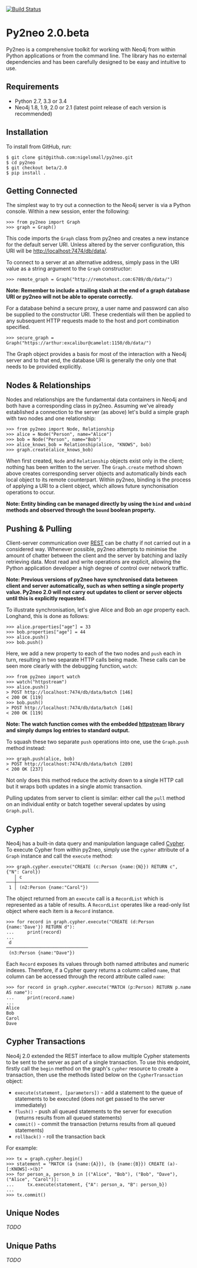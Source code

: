 [![Build Status](https://travis-ci.org/nigelsmall/py2neo.svg?branch=beta%2F2.0)](https://travis-ci.org/nigelsmall/py2neo)

# Py2neo 2.0.beta

Py2neo is a comprehensive toolkit for working with Neo4j from within Python applications or from the command line. The library has no external dependencies and has been carefully designed to be easy and intuitive to use.


## Requirements

- Python 2.7, 3.3 or 3.4
- Neo4j 1.8, 1.9, 2.0 or 2.1 (latest point release of each version is recommended)


## Installation

To install from GitHub, run:

```
$ git clone git@github.com:nigelsmall/py2neo.git
$ cd py2neo
$ git checkout beta/2.0
$ pip install .
```


## Getting Connected

The simplest way to try out a connection to the Neo4j server is via a Python console. Within a new session, enter the following:

```
>>> from py2neo import Graph
>>> graph = Graph()
```

This code imports the `Graph` class from py2neo and creates a new instance for the default server URI. Unless altered by the server configuration, this URI will be <http://localhost:7474/db/data/>.

To connect to a server at an alternative address, simply pass in the URI value as a string argument to the `Graph` constructor:

```
>>> remote_graph = Graph("http://remotehost.com:6789/db/data/")
```

**Note: Remember to include a trailing slash at the end of a graph database URI or py2neo will not be able to operate correctly.**

For a database behind a secure proxy, a user name and password can also be supplied to the constructor URI. These credentials will then be applied to any subsequent HTTP requests made to the host and port combination specified.

```
>>> secure_graph = Graph("https://arthur:excalibur@camelot:1150/db/data/")
```

The Graph object provides a basis for most of the interaction with a Neo4j server and to that end, the database URI is generally the only one that needs to be provided explicitly.


## Nodes & Relationships

Nodes and relationships are the fundamental data containers in Neo4j and both have a corresponding class in py2neo. Assuming we've already established a connection to the server (as above) let's build a simple graph with two nodes and one relationship:


```
>>> from py2neo import Node, Relationship
>>> alice = Node("Person", name="Alice")
>>> bob = Node("Person", name="Bob")
>>> alice_knows_bob = Relationship(alice, "KNOWS", bob)
>>> graph.create(alice_knows_bob)
```

When first created, `Node` and `Relationship` objects exist only in the client; nothing has been written to the server. The `Graph.create` method shown above creates corresponding server objects and automatically binds each local object to its remote counterpart. Within py2neo, binding is the process of applying a URI to a client object, which allows future synchonisation operations to occur. 

**Note: Entity binding can be managed directly by using the `bind` and `unbind` methods and observed through the `bound` boolean property.**


## Pushing & Pulling

Client-server communication over [REST](http://neo4j.com/docs/2.1.4/rest-api/) can be chatty if not carried out in a considered way. Whenever possible, py2neo attempts to minimise the amount of chatter between the client and the server by batching and lazily retrieving data. Most read and write operations are explicit, allowing the Python application developer a high degree of control over network traffic.

**Note: Previous versions of py2neo have synchronised data between client and server automatically, such as when setting a single property value. Py2neo 2.0 will not carry out updates to client or server objects until this is explicitly requested.**

To illustrate synchronisation, let's give Alice and Bob an *age* property each. Longhand, this is done as follows:

```
>>> alice.properties["age"] = 33
>>> bob.properties["age"] = 44
>>> alice.push()
>>> bob.push()
```

Here, we add a new property to each of the two nodes and `push` each in turn, resulting in two separate HTTP calls being made. These calls can be seen more clearly with the debugging function, `watch`:

```
>>> from py2neo import watch
>>> watch("httpstream")
>>> alice.push()
> POST http://localhost:7474/db/data/batch [146]
< 200 OK [119]
>>> bob.push()
> POST http://localhost:7474/db/data/batch [146]
< 200 OK [119]
```

**Note: The watch function comes with the embedded [httpstream](http://github.com/nigelsmall/httpstream) library and simply dumps log entries to standard output.**

To squash these two separate `push` operations into one, use the `Graph.push` method instead:

```
>>> graph.push(alice, bob)
> POST http://localhost:7474/db/data/batch [289]
< 200 OK [237]
```

Not only does this method reduce the activity down to a single HTTP call but it wraps both updates in a single atomic transaction.

Pulling updates from server to client is similar: either call the `pull` method on an individual entity or batch together several updates by using `Graph.pull`.


## Cypher

Neo4j has a built-in data query and manipulation language called [Cypher](http://neo4j.com/guides/basic-cypher/). To execute Cypher from within py2neo, simply use the `cypher` attribute of a `Graph` instance and call the `execute` method:

```
>>> graph.cypher.execute("CREATE (c:Person {name:{N}}) RETURN c", {"N": Carol})
   │ c
───┼───────────────────────────────
 1 │ (n2:Person {name:"Carol"})

```

The object returned from an `execute` call is a `RecordList` which is represented as a table of results. A `RecordList` operates like a read-only list object where each item is a `Record` instance.

```
>>> for record in graph.cypher.execute("CREATE (d:Person {name:'Dave'}) RETURN d"):
...     print(record)
...
 d
───────────────────────────────
 (n3:Person {name:"Dave"})

```

Each `Record` exposes its values through both named attributes and numeric indexes. Therefore, if a Cypher query returns a column called `name`, that column can be accessed through the record attribute called `name`:

```
>>> for record in graph.cypher.execute("MATCH (p:Person) RETURN p.name AS name"):
...     print(record.name)
...
Alice
Bob
Carol
Dave
```


## Cypher Transactions

Neo4j 2.0 extended the REST interface to allow multiple Cypher statements to be sent to the server as part of a single transaction. To use this endpoint, firstly call the `begin` method on the graph's `cypher` resource to create a transaction, then use the methods listed below on the `CypherTransaction` object:

- `execute(statement, [parameters])` - add a statement to the queue of statements to be executed (does not get passed to the server immediately)
- `flush()` - push all queued statements to the server for execution (returns results from all queued statements)
- `commit()` - commit the transaction (returns results from all queued statements)
- `rollback()` - roll the transaction back

For example:

```
>>> tx = graph.cypher.begin()
>>> statement = "MATCH (a {name:{A}}), (b {name:{B}}) CREATE (a)-[:KNOWS]->(b)"
>>> for person_a, person_b in [("Alice", "Bob"), ("Bob", "Dave"), ("Alice", "Carol")]:
...     tx.execute(statement, {"A": person_a, "B": person_b})
...
>>> tx.commit()
```


## Unique Nodes

*TODO*


## Unique Paths

*TODO*
